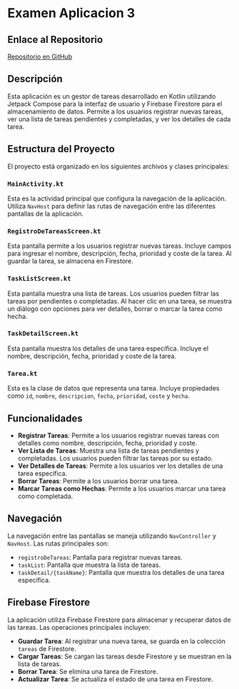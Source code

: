 # Examen Aplicacion 3

## Enlace al Repositorio
[Repositorio en GitHub](https://github.com/jmartter/examen_aplicacion3.git)

## Descripción

Esta aplicación es un gestor de tareas desarrollado en Kotlin utilizando Jetpack Compose para la interfaz de usuario y Firebase Firestore para el almacenamiento de datos. Permite a los usuarios registrar nuevas tareas, ver una lista de tareas pendientes y completadas, y ver los detalles de cada tarea.

## Estructura del Proyecto

El proyecto está organizado en los siguientes archivos y clases principales:

### `MainActivity.kt`

Esta es la actividad principal que configura la navegación de la aplicación. Utiliza `NavHost` para definir las rutas de navegación entre las diferentes pantallas de la aplicación.

### `RegistroDeTareasScreen.kt`

Esta pantalla permite a los usuarios registrar nuevas tareas. Incluye campos para ingresar el nombre, descripción, fecha, prioridad y coste de la tarea. Al guardar la tarea, se almacena en Firestore.

### `TaskListScreen.kt`

Esta pantalla muestra una lista de tareas. Los usuarios pueden filtrar las tareas por pendientes o completadas. Al hacer clic en una tarea, se muestra un diálogo con opciones para ver detalles, borrar o marcar la tarea como hecha.

### `TaskDetailScreen.kt`

Esta pantalla muestra los detalles de una tarea específica. Incluye el nombre, descripción, fecha, prioridad y coste de la tarea.

### `Tarea.kt`

Esta es la clase de datos que representa una tarea. Incluye propiedades como `id`, `nombre`, `descripcion`, `fecha`, `prioridad`, `coste` y `hecha`.

## Funcionalidades

- **Registrar Tareas**: Permite a los usuarios registrar nuevas tareas con detalles como nombre, descripción, fecha, prioridad y coste.
- **Ver Lista de Tareas**: Muestra una lista de tareas pendientes y completadas. Los usuarios pueden filtrar las tareas por su estado.
- **Ver Detalles de Tareas**: Permite a los usuarios ver los detalles de una tarea específica.
- **Borrar Tareas**: Permite a los usuarios borrar una tarea.
- **Marcar Tareas como Hechas**: Permite a los usuarios marcar una tarea como completada.

## Navegación

La navegación entre las pantallas se maneja utilizando `NavController` y `NavHost`. Las rutas principales son:

- `registroDeTareas`: Pantalla para registrar nuevas tareas.
- `taskList`: Pantalla que muestra la lista de tareas.
- `taskDetail/{taskName}`: Pantalla que muestra los detalles de una tarea específica.

## Firebase Firestore

La aplicación utiliza Firebase Firestore para almacenar y recuperar datos de las tareas. Las operaciones principales incluyen:

- **Guardar Tarea**: Al registrar una nueva tarea, se guarda en la colección `tareas` de Firestore.
- **Cargar Tareas**: Se cargan las tareas desde Firestore y se muestran en la lista de tareas.
- **Borrar Tarea**: Se elimina una tarea de Firestore.
- **Actualizar Tarea**: Se actualiza el estado de una tarea en Firestore.
